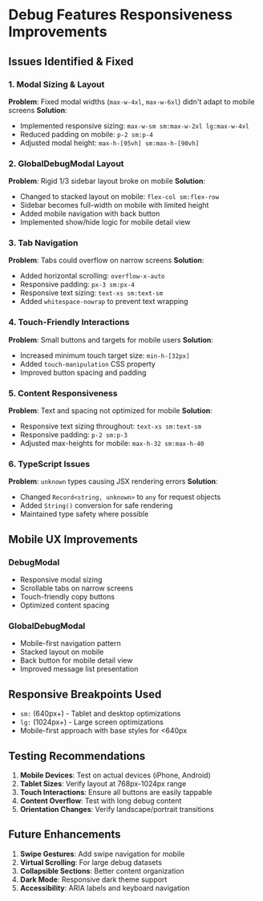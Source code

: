 # Debug Features Responsiveness Improvements

## Issues Identified & Fixed

### 1. Modal Sizing & Layout
**Problem**: Fixed modal widths (`max-w-4xl`, `max-w-6xl`) didn't adapt to mobile screens
**Solution**: 
- Implemented responsive sizing: `max-w-sm sm:max-w-2xl lg:max-w-4xl`
- Reduced padding on mobile: `p-2 sm:p-4`
- Adjusted modal height: `max-h-[95vh] sm:max-h-[90vh]`

### 2. GlobalDebugModal Layout
**Problem**: Rigid 1/3 sidebar layout broke on mobile
**Solution**:
- Changed to stacked layout on mobile: `flex-col sm:flex-row`
- Sidebar becomes full-width on mobile with limited height
- Added mobile navigation with back button
- Implemented show/hide logic for mobile detail view

### 3. Tab Navigation
**Problem**: Tabs could overflow on narrow screens
**Solution**:
- Added horizontal scrolling: `overflow-x-auto`
- Responsive padding: `px-3 sm:px-4`
- Responsive text sizing: `text-xs sm:text-sm`
- Added `whitespace-nowrap` to prevent text wrapping

### 4. Touch-Friendly Interactions
**Problem**: Small buttons and targets for mobile users
**Solution**:
- Increased minimum touch target size: `min-h-[32px]`
- Added `touch-manipulation` CSS property
- Improved button spacing and padding

### 5. Content Responsiveness
**Problem**: Text and spacing not optimized for mobile
**Solution**:
- Responsive text sizing throughout: `text-xs sm:text-sm`
- Responsive padding: `p-2 sm:p-3`
- Adjusted max-heights for mobile: `max-h-32 sm:max-h-40`

### 6. TypeScript Issues
**Problem**: `unknown` types causing JSX rendering errors
**Solution**:
- Changed `Record<string, unknown>` to `any` for request objects
- Added `String()` conversion for safe rendering
- Maintained type safety where possible

## Mobile UX Improvements

### DebugModal
- Responsive modal sizing
- Scrollable tabs on narrow screens
- Touch-friendly copy buttons
- Optimized content spacing

### GlobalDebugModal
- Mobile-first navigation pattern
- Stacked layout on mobile
- Back button for mobile detail view
- Improved message list presentation

## Responsive Breakpoints Used

- `sm:` (640px+) - Tablet and desktop optimizations
- `lg:` (1024px+) - Large screen optimizations
- Mobile-first approach with base styles for <640px

## Testing Recommendations

1. **Mobile Devices**: Test on actual devices (iPhone, Android)
2. **Tablet Sizes**: Verify layout at 768px-1024px range
3. **Touch Interactions**: Ensure all buttons are easily tappable
4. **Content Overflow**: Test with long debug content
5. **Orientation Changes**: Verify landscape/portrait transitions

## Future Enhancements

1. **Swipe Gestures**: Add swipe navigation for mobile
2. **Virtual Scrolling**: For large debug datasets
3. **Collapsible Sections**: Better content organization
4. **Dark Mode**: Responsive dark theme support
5. **Accessibility**: ARIA labels and keyboard navigation